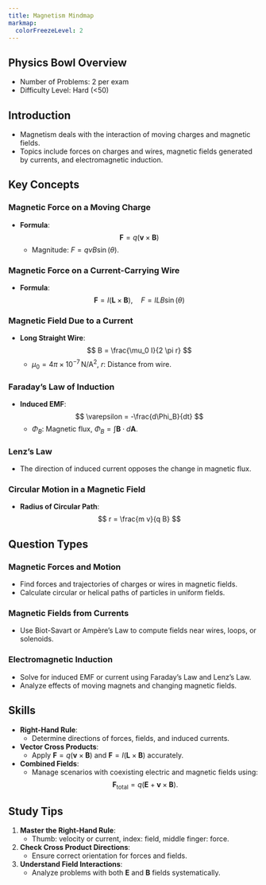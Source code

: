 ```yaml
---
title: Magnetism Mindmap
markmap:
  colorFreezeLevel: 2
---
```


## Physics Bowl Overview

- Number of Problems: 2 per exam
- Difficulty Level: Hard (<50)

## Introduction

- Magnetism deals with the interaction of moving charges and magnetic fields.
- Topics include forces on charges and wires, magnetic fields generated by currents, and electromagnetic induction.

## Key Concepts

### Magnetic Force on a Moving Charge
- **Formula**:
  $$
  \mathbf{F} = q (\mathbf{v} \times \mathbf{B})
  $$
  - Magnitude: $F = q v B \sin(\theta)$.

### Magnetic Force on a Current-Carrying Wire
- **Formula**:
  $$
  \mathbf{F} = I (\mathbf{L} \times \mathbf{B}), \quad F = I L B \sin(\theta)
  $$

### Magnetic Field Due to a Current
- **Long Straight Wire**:
  $$
  B = \frac{\mu_0 I}{2 \pi r}
  $$
  - $\mu_0 = 4 \pi \times 10^{-7} \, \mathrm{N/A^2}$, $r$: Distance from wire.

### Faraday’s Law of Induction
- **Induced EMF**:
  $$
  \varepsilon = -\frac{d\Phi_B}{dt}
  $$
  - $\Phi_B$: Magnetic flux, $\Phi_B = \int \mathbf{B} \cdot d\mathbf{A}$.

### Lenz’s Law
- The direction of induced current opposes the change in magnetic flux.

### Circular Motion in a Magnetic Field
- **Radius of Circular Path**:
  $$
  r = \frac{m v}{q B}
  $$

## Question Types

### Magnetic Forces and Motion
- Find forces and trajectories of charges or wires in magnetic fields.
- Calculate circular or helical paths of particles in uniform fields.

### Magnetic Fields from Currents
- Use Biot-Savart or Ampère’s Law to compute fields near wires, loops, or solenoids.

### Electromagnetic Induction
- Solve for induced EMF or current using Faraday’s Law and Lenz’s Law.
- Analyze effects of moving magnets and changing magnetic fields.

## Skills

- **Right-Hand Rule**:
  - Determine directions of forces, fields, and induced currents.
- **Vector Cross Products**:
  - Apply $\mathbf{F} = q (\mathbf{v} \times \mathbf{B})$ and $\mathbf{F} = I (\mathbf{L} \times \mathbf{B})$ accurately.
- **Combined Fields**:
  - Manage scenarios with coexisting electric and magnetic fields using:
    $$
    \mathbf{F}_{\text{total}} = q (\mathbf{E} + \mathbf{v} \times \mathbf{B}).
    $$

## Study Tips

1. **Master the Right-Hand Rule**:
   - Thumb: velocity or current, index: field, middle finger: force.
2. **Check Cross Product Directions**:
   - Ensure correct orientation for forces and fields.
3. **Understand Field Interactions**:
   - Analyze problems with both $\mathbf{E}$ and $\mathbf{B}$ fields systematically.

